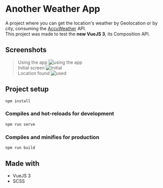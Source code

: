 # Another Weather App

A project where you can get the location's weather by Geolocation or by city, consuming the [AccuWeather](https://developer.accuweather.com/) API.  
This project was made to test the **new VueJS 3**, its Composition API.  

## Screenshots
> Using the app
![using the app](https://i.ibb.co/d4DzVXv/chrome-capture-7.gif)  
> Initial screen
![Initial](https://i.ibb.co/7zhS3LR/normal.png)  
> Location found
![used](https://i.ibb.co/SV4sSwL/used.png)

## Project setup
```
npm install
```

### Compiles and hot-reloads for development
```
npm run serve
```

### Compiles and minifies for production
```
npm run build
```

## Made with

- VueJS 3
- SCSS
